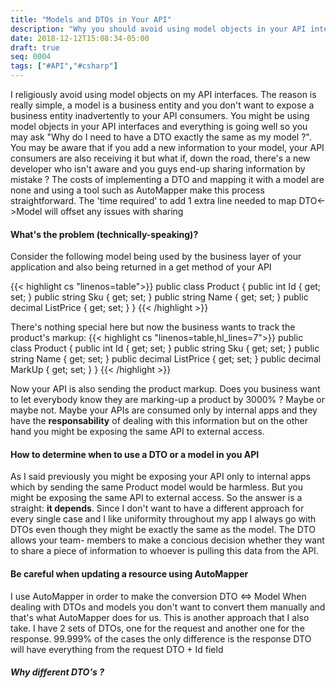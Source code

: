 ```yaml
---
title: "Models and DTOs in Your API"
description: "Why you should avoid using model objects in your API interfaces"
date: 2018-12-12T15:08:34-05:00
draft: true
seq: 0004
tags: ["#API","#csharp"]
---
```


I religiously avoid using model objects on my API interfaces. The reason is really simple, a model is a business entity and you don't want to expose a business entity inadvertently to your API consumers. You might 
be using model objects in your API interfaces and everything is going well so you may ask "Why do I need to have a DTO exactly the same as my model ?". You may be aware that if you add a new information to your model, 
your API consumers are also receiving it but what if, down the road, there's a new developer who isn't aware and you guys end-up sharing information by mistake ? The costs of implementing a DTO and mapping it with a 
model are none and using a tool such as AutoMapper make this process straightforward. The 'time required' to add 1 extra line needed to map DTO<->Model will offset any issues with sharing 

#### What's the problem (technically-speaking)?

Consider the following model being used by the business layer of your application and also being returned in a get method of your API

{{< highlight cs "linenos=table">}}
public class Product
{
	public int Id { get; set; }
	public string Sku { get; set; }
	public string Name { get; set; }
	public decimal ListPrice { get; set; }
}
{{< /highlight >}}

There's nothing special here but now the business wants to track the product's markup:
{{< highlight cs "linenos=table,hl_lines=7">}}
public class Product
{
	public int Id { get; set; }
	public string Sku { get; set; }
	public string Name { get; set; }
	public decimal ListPrice { get; set; }
	public decimal MarkUp { get; set; }
}
{{< /highlight >}}

Now your API is also sending the product markup. Does you business want to let everybody know they are marking-up a product by 3000% ? Maybe or maybe not. Maybe your APIs are consumed only by internal apps and they 
have the **responsability** of dealing with this information but on the other hand you might be exposing the same API to external access. 

#### How to determine when to use a DTO or a model in you API
As I said previously you might be exposing your API only to internal apps which by sending the same Product model would be harmless. But you might be exposing the same API to external access. So the answer is a straight:
**it depends**. Since I don't want to have a different approach for every single case and I like uniformity throughout my app I always go with DTOs even though they might be exactly the same as the model. The DTO allows your team-
members to make a concious decision whether they want to share a piece of information to whoever is pulling this data from the API.

#### Be careful when updating a resource using AutoMapper
I use AutoMapper in order to make the conversion DTO <=> Model
When dealing with DTOs and models you don't want to convert them manually and that's what AutoMapper does for us.
This is another approach that I also take. I have 2 sets of DTOs, one for the request and another one for the response. 99.999% of the cases the only difference is the response DTO will have everything 
from the request DTO + Id field


##### Why different DTO's ?








